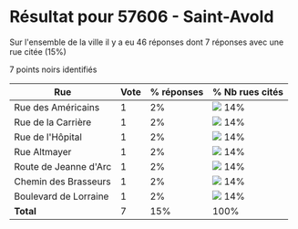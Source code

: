 # Résultat pour 57606 - Saint-Avold

Sur l'ensemble de la ville il y a eu 46 réponses dont 7 réponses avec une rue citée (15%)

7 points noirs identifiés

| Rue | Vote | % réponses | % Nb rues cités|
|-----|------|------------|----------------|
| Rue des Américains | 1 | 2% | <img src="../../img/bar_14.gif" />&nbsp;14%|
| Rue de la Carrière | 1 | 2% | <img src="../../img/bar_14.gif" />&nbsp;14%|
| Rue de l'Hôpital | 1 | 2% | <img src="../../img/bar_14.gif" />&nbsp;14%|
| Rue Altmayer | 1 | 2% | <img src="../../img/bar_14.gif" />&nbsp;14%|
| Route de Jeanne d'Arc | 1 | 2% | <img src="../../img/bar_14.gif" />&nbsp;14%|
| Chemin des Brasseurs | 1 | 2% | <img src="../../img/bar_14.gif" />&nbsp;14%|
| Boulevard de Lorraine | 1 | 2% | <img src="../../img/bar_14.gif" />&nbsp;14%|
| **Total** | 7 | 15% | 100%|
